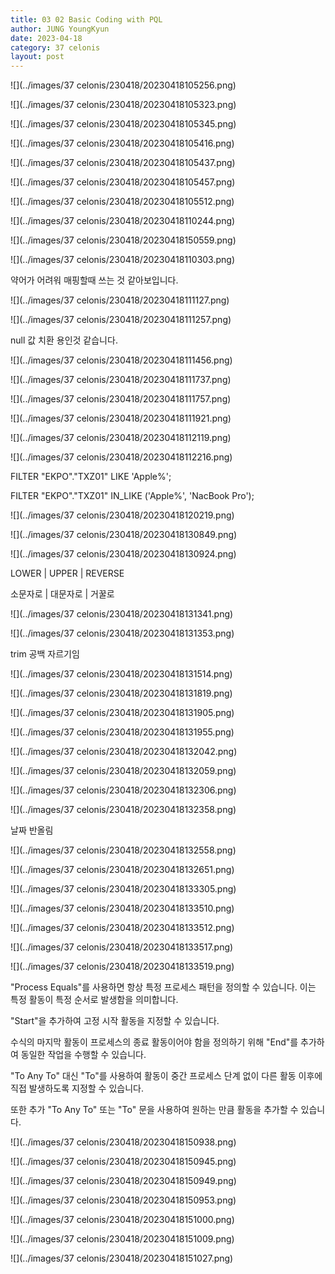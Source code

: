```yaml
---
title: 03 02 Basic Coding with PQL
author: JUNG YoungKyun
date: 2023-04-18
category: 37 celonis
layout: post
---
```


![](../images/37 celonis/230418/20230418105256.png)

![](../images/37 celonis/230418/20230418105323.png)

![](../images/37 celonis/230418/20230418105345.png)

![](../images/37 celonis/230418/20230418105416.png)

![](../images/37 celonis/230418/20230418105437.png)

![](../images/37 celonis/230418/20230418105457.png)

![](../images/37 celonis/230418/20230418105512.png)

![](../images/37 celonis/230418/20230418110244.png)

![](../images/37 celonis/230418/20230418150559.png)

![](../images/37 celonis/230418/20230418110303.png)

약어가 어려워 매핑할때 쓰는 것 같아보입니다.

![](../images/37 celonis/230418/20230418111127.png)

![](../images/37 celonis/230418/20230418111257.png)

null 값 치환 용인것 같습니다.

![](../images/37 celonis/230418/20230418111456.png)

![](../images/37 celonis/230418/20230418111737.png)

![](../images/37 celonis/230418/20230418111757.png)

![](../images/37 celonis/230418/20230418111921.png)

![](../images/37 celonis/230418/20230418112119.png)

![](../images/37 celonis/230418/20230418112216.png)

FILTER "EKPO"."TXZ01" LIKE 'Apple%';

FILTER "EKPO"."TXZ01" IN_LIKE ('Apple%', 'NacBook Pro');

![](../images/37 celonis/230418/20230418120219.png)

![](../images/37 celonis/230418/20230418130849.png)

![](../images/37 celonis/230418/20230418130924.png)

LOWER | UPPER | REVERSE

소문자로 | 대문자로 | 거꿀로

![](../images/37 celonis/230418/20230418131341.png)

![](../images/37 celonis/230418/20230418131353.png)

trim 공백 자르기임

![](../images/37 celonis/230418/20230418131514.png)

![](../images/37 celonis/230418/20230418131819.png)

![](../images/37 celonis/230418/20230418131905.png)

![](../images/37 celonis/230418/20230418131955.png)

![](../images/37 celonis/230418/20230418132042.png)

![](../images/37 celonis/230418/20230418132059.png)

![](../images/37 celonis/230418/20230418132306.png)

![](../images/37 celonis/230418/20230418132358.png)

날짜 반올림

![](../images/37 celonis/230418/20230418132558.png)

![](../images/37 celonis/230418/20230418132651.png)

![](../images/37 celonis/230418/20230418133305.png)

![](../images/37 celonis/230418/20230418133510.png)

![](../images/37 celonis/230418/20230418133512.png)

![](../images/37 celonis/230418/20230418133517.png)

![](../images/37 celonis/230418/20230418133519.png)


"Process Equals"를 사용하면 항상 특정 프로세스 패턴을 정의할 수 있습니다. 이는 특정 활동이 특정 순서로 발생함을 의미합니다.

"Start"을 추가하여 고정 시작 활동을 지정할 수 있습니다.

수식의 마지막 활동이 프로세스의 종료 활동이어야 함을 정의하기 위해 "End"를 추가하여 동일한 작업을 수행할 수 있습니다.

"To Any To" 대신 "To"를 사용하여 활동이 중간 프로세스 단계 없이 다른 활동 이후에 직접 발생하도록 지정할 수 있습니다.

또한 추가 "To Any To" 또는 "To" 문을 사용하여 원하는 만큼 활동을 추가할 수 있습니다.

![](../images/37 celonis/230418/20230418150938.png)

![](../images/37 celonis/230418/20230418150945.png)

![](../images/37 celonis/230418/20230418150949.png)

![](../images/37 celonis/230418/20230418150953.png)

![](../images/37 celonis/230418/20230418151000.png)

![](../images/37 celonis/230418/20230418151009.png)

![](../images/37 celonis/230418/20230418151027.png)



